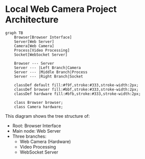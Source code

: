 # Local Web Camera Project Architecture

```mermaid
graph TB
    Browser[Browser Interface]
    Server[Web Server]
    Camera[Web Camera]
    Process[Video Processing]
    Socket[WebSocket Server]

    Browser --- Server
    Server --- |Left Branch|Camera
    Server --- |Middle Branch|Process
    Server --- |Right Branch|Socket
    
    classDef default fill:#f9f,stroke:#333,stroke-width:2px;
    classDef browser fill:#bbf,stroke:#333,stroke-width:2px;
    classDef hardware fill:#bfb,stroke:#333,stroke-width:2px;
    
    class Browser browser;
    class Camera hardware;
```

This diagram shows the tree structure of:
- Root: Browser Interface
- Main node: Web Server
- Three branches:
  - Web Camera (Hardware)
  - Video Processing
  - WebSocket Server
